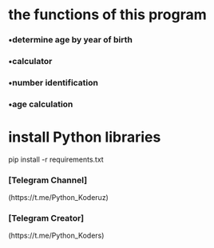 <h1>the functions of this program</h1>

<h3>•determine age by year of birth</h3>
<h3>•calculator</h3>
<h3>•number identification</h3>
<h3>•age calculation</h3>






<h1>install Python libraries</h1>




pip install -r requirements.txt


<h3>[Telegram Channel]</h3>(https://t.me/Python_Koderuz)
<h3>[Telegram Creator]</h3>(https://t.me/Python_Koders)
